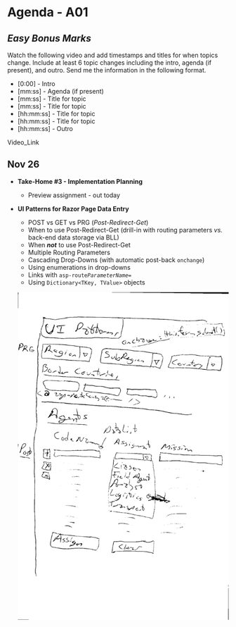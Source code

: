# Agenda - A01

<!-- ## Sep 27

- LINQ Method Syntax
- Aggregate Methods with LINQ

## W04-D2

- **Wed, Oct 6** - (Tentative) Date for first In-Class Assessment (on LINQ)
- Answers to LINQ Practice Questions
- Setup Take-Home Exercises Repo
  - [.gitignore](https://gitignore.io)

    ![](./docs/images/repo-gitignore.png)

  - [.gitattributes](https://gitattributes.io)

    ![](./docs/images/repo-gitattributes.png)

  - Issue #1: First Exercise - LINQ
    - Do: Wed, Sept 29, 2021
    - Due: Mon, Oct 4, 2021

## Oct 1

- **Friday, Oct 8** - First In-Class Assessment (on LINQ)
- Today's Class - *Lab time for LINQ Take-Home* - due by Wed, Oct 6 class.
- Next Week - Intro to ASP.NET Core

## Oct 4

- LINQ Q & A
- Lesson 020 Series - **Intro to ASP.NET Core**

## Oct 13 - Lesson 020 Series

- **021** Getting Serious about OOP
  - `record` types in C# 9
  - Dependency Injection - *Nothing `new` Here!*
    - Minimize Dependencies, Rely on abstractions

## Oct 15 - Lesson 020 Series

- **021** More Environment Information
  - Database Type and Connection Information
  - Web Server type, content path & application path
    - Upload a File (`Resume`)

## Oct 18/20/22 - Lesson 020 Series

- **022** CRUD with Internal Entities
  - Sandbox - Capstone Students
  - WestWind - **Practice/Homework**
  - [12 minute Video](https://www.youtube.com/watch?v=qpH7-KFWZRI&list=PLWtPDlPVWF-9AmUZ49tWVtF3sF8guC5Xj&index=19) - **Prep Next Class**

## Oct 25

- **023** Queries and HTML Tables

-->
<!--
## Nove 1

- **024** Bulk Editing

-->

<!-- copy/paste
Watch the following video and add timestamps and titles for when topics change. Include at least 6 topic changes including the intro, agenda (if present), and outro. Send me the information in the following format.

[0:00] - Intro
[mm:ss] - Agenda (if present)
[mm:ss] - Title for topic
[mm:ss] - Title for topic
[hh:mm:ss] - Title for topic
[hh:mm:ss] - Outro

Video_Link
-->


## *Easy Bonus Marks*

Watch the following video and add timestamps and titles for when topics change. Include at least 6 topic changes including the intro, agenda (if present), and outro. Send me the information in the following format.

- [0:00] - Intro
- [mm:ss] - Agenda (if present)
- [mm:ss] - Title for topic
- [mm:ss] - Title for topic
- [hh:mm:ss] - Title for topic
- [hh:mm:ss] - Title for topic
- [hh:mm:ss] - Outro

Video_Link

## Nov 26

- **Take-Home #3 - Implementation Planning**
  - Preview assignment - out today
- **UI Patterns for Razor Page Data Entry**
  - POST vs GET vs PRG (*Post-Redirect-Get*)
  - When to use Post-Redirect-Get (drill-in with routing parameters *vs.* back-end data storage via BLL)
  - When ***not*** to use Post-Redirect-Get
  - Multiple Routing Parameters
  - Cascading Drop-Downs (with automatic post-back `onchange`)
  - Using enumerations in drop-downs
  - Links with `asp-route`*`ParameterName`*`=`
  - Using `Dictionary<TKey, TValue>` objects

  ![Hand-Drawn Sketch](./src/Sandbox/UI-Patterns-AdHoc.png)


